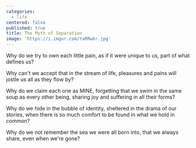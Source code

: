 ```yaml
---
categories:
  - life
centered: false
published: true
title: The Myth of Separation
image: 'https://i.imgur.com/YaRRwbr.jpg'
---
```

Why do we try to own 
each little pain,
as if it were unique to us,
part of what defines us?

Why can't we accept 
that in the stream of life, 
pleasures and pains
will jostle us all
as they flow by?

Why do we claim each one
as MINE,
forgetting that we swim 
in the same soup
as every other being,
sharing joy and suffering
in all their forms?

Why do we hide 
in the bubble of identity,
sheltered in the drama of our stories,
when there is so much comfort to be found 
in what we hold in common?

Why do we not remember
the sea we were all born into,
that we always share,
even when we're gone?


